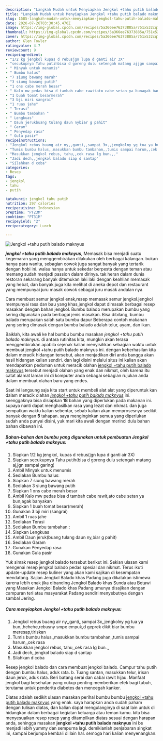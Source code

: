 ```yaml
---
description: "Langkah Mudah untuk Menyiapkan Jengkol +tahu putih balado maknyus yang Bisa Manjain Lidah"
title: "Langkah Mudah untuk Menyiapkan Jengkol +tahu putih balado maknyus yang Bisa Manjain Lidah"
slug: 1585-langkah-mudah-untuk-menyiapkan-jengkol-tahu-putih-balado-maknyus-yang-bisa-manjain-lidah
date: 2020-07-26T03:30:45.470Z
image: https://img-global.cpcdn.com/recipes/5a366ee76373885a/751x532cq70/jengkol-tahu-putih-balado-maknyus-foto-resep-utama.jpg
thumbnail: https://img-global.cpcdn.com/recipes/5a366ee76373885a/751x532cq70/jengkol-tahu-putih-balado-maknyus-foto-resep-utama.jpg
cover: https://img-global.cpcdn.com/recipes/5a366ee76373885a/751x532cq70/jengkol-tahu-putih-balado-maknyus-foto-resep-utama.jpg
author: Glen Fowler
ratingvalue: 4.7
reviewcount: 9
recipeingredient:
- "1/2 kg jengkol kupas d rebusjgn lupa d ganti air 3X"
- "secukupnya Tahu putihbisa d goreng dulu setengah matang ajjgn sampai garing"
- " Minyak untuk menumis"
- " Bumbu halus"
- "7 siung bawang merah"
- "3 siung bawang putih"
- "1 ons cabe merah besar"
- " Kalo mw pedas bisa d tambah cabe rawitato cabe setan ya bunagak banyakan"
- "1 buah tomat besarmerah"
- "3 bji miri sangrai"
- "1 ruas jahe"
- " Terasi"
- " Bumbu tambahan "
- " Lengkuas"
- " Daun jerukbuang tulang daun nybiar g pahit"
- " Garam"
- " Penyedap rasa"
- " Gula pasir"
recipeinstructions:
- "Jengkol rebus buang air ny,,ganti,,sampai 3x,,jengkolny yg tua ya bun,,hehehe,rebusny smpe empuk,d geprek dikit biar bumbu meresap,tiriskan"
- "Tumis bumbu halus,,masukkan bumbu tambahan,,tumis sampai harum,,cek rasa"
- "Masukkan jengkol rebus, tahu,,cek rasa lg bun.,,"
- "Jadi dech,,jengkol balado siap d santap"
- "Silahkan d coba"
categories:
- Resep
tags:
- jengkol
- tahu
- putih

katakunci: jengkol tahu putih 
nutrition: 297 calories
recipecuisine: Indonesian
preptime: "PT23M"
cooktime: "PT31M"
recipeyield: "2"
recipecategory: Lunch

---
```



![Jengkol +tahu putih balado maknyus](https://img-global.cpcdn.com/recipes/5a366ee76373885a/751x532cq70/jengkol-tahu-putih-balado-maknyus-foto-resep-utama.jpg)

<b><i>jengkol +tahu putih balado maknyus</i></b>, Memasak bisa menjadi suatu kegemaran yang menggembirakan dilakukan oleh berbagai kalangan. bukan hanya para wanita, sebagian cowok juga sangat banyak yang tertarik dengan hobi ini. walau hanya untuk sekedar berpesta dengan teman atau memang sudah menjadi passion dalam dirinya. tak heran dalam dunia restoran sekarang banyak ditemukan laki laki dengan keahlian memasak yang hebat, dan banyak juga kita melihat di aneka depot dan restaurant yang mempunyai juru masak cowok sebagai juru masak andalan nya.

Cara membuat semur jengkol enak,resep memasak semur jengkol.jengkol mempunyai rasa dan bau yang khas,jengkol dapat dimasak berbagai resep masakan dengan bahan jengkol. Bumbu balado merupakan bumbu yang sering digunakan pada berbagai jenis masakan. Bisa dibilang, bumbu balado merupakan salah satu bumbu dapur Beberapa contoh makanan yang sering dimasak dengan bumbu balado adalah telur, ayam, dan ikan.

Baiklah, kita awali ke hal bumbu bumbu masakan <i>jengkol +tahu putih balado maknyus</i>. di antara rutinitas kita, mungkin akan terasa menggembirakan apabila sejenak kalian menyisihkan sebagian waktu untuk membuat jengkol +tahu putih balado maknyus ini. dengan keberhasilan kita dalam meracik hidangan tersebut, akan menjadikan diri anda bangga akan hasil hidangan kalian sendiri. dan lagi disini melalui situs ini kalian akan mendapatkan pedoman untuk meracik olahan <u>jengkol +tahu putih balado maknyus</u> tersebut menjadi olahan yang enak dan nikmat, oleh karena itu catat alamat laman ini di komputer anda sebagai sebagian rujukan anda dalam membuat olahan baru yang endes.


Saat ini langsung saja kita start untuk membeli alat alat yang diperuntuk kan dalam meracik olahan <u><i>jengkol +tahu putih balado maknyus</i></u> ini. seenggaknya bisa disiapkan <b>18</b> bahan yang diperlukan pada makanan ini. supaya nanti dapat menghasilkan rasa yang lezat dan nikmat. dan juga sempatkan waktu kalian sebentar, sebab kalian akan memprosesnya sedikit banyak dengan <b>5</b> tahapan. saya menginginkan semua yang diperlukan sudah anda punyai disini, yuk mari kita awali dengan merinci dulu bahan bahan dibawah ini.

<!--inarticleads1-->

##### Bahan-bahan dan bumbu yang digunakan untuk pembuatan Jengkol +tahu putih balado maknyus:

1. Siapkan 1/2 kg jengkol, kupas d rebus(jgn lupa d ganti air 3X)
1. Siapkan secukupnya Tahu putih(bisa d goreng dulu setengah matang aj,jgn sampai garing)
1. Ambil  Minyak untuk menumis
1. Sediakan  Bumbu halus:
1. Siapkan 7 siung bawang merah
1. Sediakan 3 siung bawang putih
1. Siapkan 1 ons cabe merah besar
1. Ambil  Kalo mw pedas bisa d tambah cabe rawit,ato cabe setan ya bun,agak banyakan
1. Siapkan 1 buah tomat besar(merah)
1. Gunakan 3 bji miri (sangrai)
1. Ambil 1 ruas jahe
1. Sediakan  Terasi
1. Sediakan  Bumbu tambahan :
1. Siapkan  Lengkuas
1. Ambil  Daun jeruk(buang tulang daun ny,biar g pahit)
1. Sediakan  Garam
1. Gunakan  Penyedap rasa
1. Gunakan  Gula pasir


Yuk simak resep jengkol balado tersebut berikut ini. Sekian ulasan kami mengenai resep jengkol balado pedas spesial dan nikmat. Terus ikuti update-update resep kuliner yang akan kami sajikan di kesempatan mendatang. Sajian Jengkol Balado khas Padang juga dikatakan istimewa karena lebih enak jika dibanding Jengkol Balado khas Sunda atau Betawi yang Masakan Jengkol Balado khas Padang umunya disajikan dengan campuran teri atau masyarakat Padang sendiri menyebutnya dengan sambal Jering. 

<!--inarticleads2-->

##### Cara menyiapkan Jengkol +tahu putih balado maknyus:

1. Jengkol rebus buang air ny,,ganti,,sampai 3x,,jengkolny yg tua ya bun,,hehehe,rebusny smpe empuk,d geprek dikit biar bumbu meresap,tiriskan
1. Tumis bumbu halus,,masukkan bumbu tambahan,,tumis sampai harum,,cek rasa
1. Masukkan jengkol rebus, tahu,,cek rasa lg bun.,,
1. Jadi dech,,jengkol balado siap d santap
1. Silahkan d coba


Resep jengkol balado dan cara membuat jengkol balado. Campur tahu putih dengan bumbu halus, aduk rata. b. Tuang santan, masukkan telur, irisan daun jeruk, aduk rata. Beri batang serai dan cabai rawit hijau. Manfaat jengkol bagi kesehatan yang cukup penting memberikan efek bagi tubuh, terutama untuk penderita diabetes dan mencegah kanker. 

Diatas adalah sedikit ulasan masakan perihal bumbu bumbu <u>jengkol +tahu putih balado maknyus</u> yang enak. saya harapkan anda sudah paham dengan tulisan diatas, dan kalian dapat mengulanginya di saat lain untuk di hidangkan dalam berbagai kegiatan keluarga atau teman kamu. kita bisa menyesuaikan resep resep yang ditampilkan diatas sesuai dengan harapan anda, sehingga masakan <b>jengkol +tahu putih balado maknyus</b> ini bs menjadi lebih yummy dan sempurna lagi. demikianlah penjabaran singkat ini, sampai berjumpa kembali di lain hal. semoga hari kalian menyenangkan.
